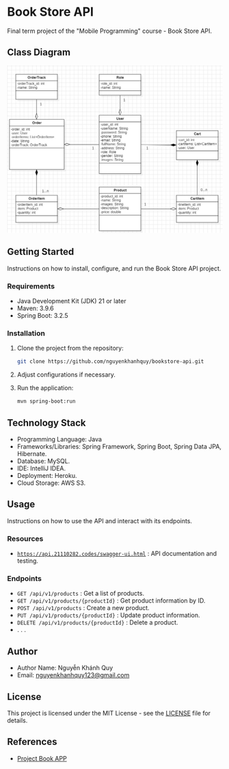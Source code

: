 # Book Store API

Final term project of the "Mobile Programming" course - Book Store API.

## Class Diagram

![Class Diagram](./assets/class_diagram.jpg)

## Getting Started

Instructions on how to install, configure, and run the Book Store API project.

### Requirements

- Java Development Kit (JDK) 21 or later
- Maven: 3.9.6
- Spring Boot: 3.2.5

### Installation

1. Clone the project from the repository:

    ```sh
    git clone https://github.com/nguyenkhanhquy/bookstore-api.git
    ```

2. Adjust configurations if necessary.

3. Run the application:

    ```sh
    mvn spring-boot:run
    ```

## Technology Stack

- Programming Language: Java
- Frameworks/Libraries: Spring Framework, Spring Boot, Spring Data JPA, Hibernate.
- Database: MySQL.
- IDE: IntelliJ IDEA.
- Deployment: Heroku.
- Cloud Storage: AWS S3.

## Usage

Instructions on how to use the API and interact with its endpoints.

### Resources

- [`https://api.21110282.codes/swagger-ui.html`](https://api.21110282.codes/swagger-ui.html) : API documentation and testing.

### Endpoints

- `GET /api/v1/products` : Get a list of products.
- `GET /api/v1/products/{productId}` : Get product information by ID.
- `POST /api/v1/products` : Create a new product.
- `PUT /api/v1/products/{productId}` : Update product information.
- `DELETE /api/v1/products/{productId}` : Delete a product.
- . . .

## Author

- Author Name: Nguyễn Khánh Quy
- Email: <nguyenkhanhquy123@gmail.com>

## License

This project is licensed under the MIT License - see the [LICENSE](https://github.com/nguyenkhanhquy/bookstore-api/blob/main/LICENSE) file for details.

## References

- [Project Book APP](https://github.com/nguyenkhanhquy/bookstore-app)

